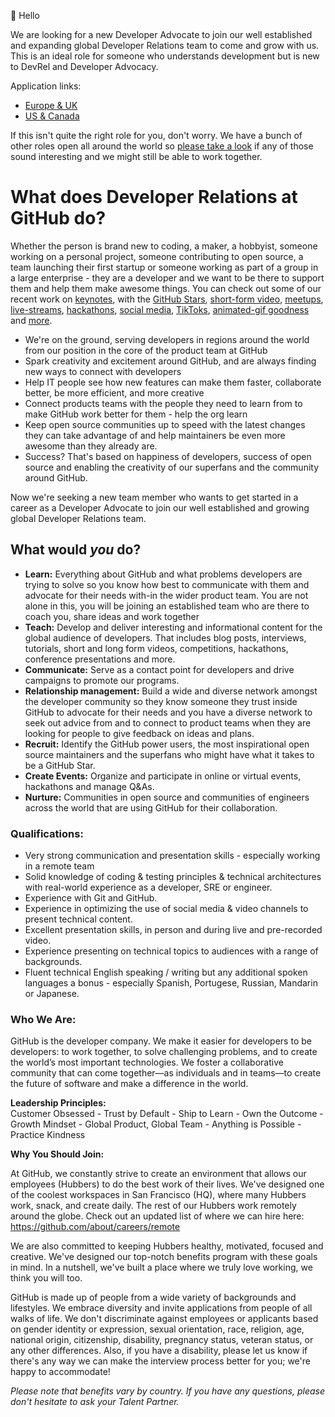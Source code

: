 👋 Hello

We are looking for a new Developer Advocate to join our well established and expanding global Developer Relations team
to come and grow with us. This is an ideal role for someone who understands development but is new to DevRel and 
Developer Advocacy.

Application links:
 - [Europe & UK](https://boards.greenhouse.io/github/jobs/3124434)
 - [US & Canada](https://boards.greenhouse.io/github/jobs/3124531)

If this isn't quite the right role for you, don't worry. We have a bunch of other roles open all around the world so [please take a look](https://github.com/careers) if any of those sound interesting and we might still be able to work together.

# What does Developer Relations at GitHub do?
Whether the person is brand new to coding, a maker, a hobbyist, someone working on a personal project, someone contributing to open source, a team launching their first startup or someone working as part of 
a group in a large enterprise - they are a developer and we want to be there to support them and help them make awesome things.  You can check out some of our recent work on [keynotes](https://youtu.be/2m9nUP-e8Co), with the [GitHub Stars](https://stars.github.com/), [short-form video](https://www.youtube.com/playlist?list=PL0lo9MOBetEFCNnxB1uZcDGcrPO1Jbpz8), [meetups](https://www.meetup.com/pro/github-virtual-meetup/), [live-streams](https://www.twitch.tv/github), [hackathons](https://www.youtube.com/playlist?list=PL0lo9MOBetEEg5pjcASReSpfbENuhvORw), [social media](https://twitter.com/github/status/1367885997527171073), [TikToks](https://twitter.com/bdougieYO/status/1391776240822939649), [animated-gif goodness](https://twitter.com/github/status/1390382527588798477) and [more](https://twitter.com/github/status/1384130507898720262).
* We're on the ground, serving developers in regions around the world from our position in the core of the product team at GitHub
* Spark creativity and excitement around GitHub, and are always finding new ways to connect with developers
* Help IT people see how new features can make them faster, collaborate better, be more efficient, and more creative
* Connect products teams with the people they need to learn from to make GitHub work better for them - help the org learn
* Keep open source communities up to speed with the latest changes they can take advantage of and help maintainers be even more awesome than they already are.
* Success? That's based on happiness of developers, success of open source and enabling the creativity of our superfans and the community around GitHub.

Now we're seeking a new team member who wants to get started in a career as a Developer Advocate to join our well established and growing global Developer Relations team. 

## What would *you* do?
* __Learn:__ Everything about GitHub and what problems developers are trying to solve so you know how best to communicate with them and advocate for their needs with-in the wider product team. You are not alone in this, you will be joining an established team who are there to coach you, share ideas and work together
* __Teach:__ Develop and deliver interesting and informational content for the global audience of developers. That includes blog posts, interviews, tutorials, short and long form videos, competitions, hackathons, conference presentations and more. 
* __Communicate:__ Serve as a contact point for developers and drive campaigns to promote our programs.
* __Relationship management:__ Build a wide and diverse network amongst the developer community so they know someone they trust inside GitHub to advocate for their needs and you have a diverse network to seek out advice from and to connect to product teams when they are looking for people to give feedback on ideas and plans.
* __Recruit:__ Identify the GitHub power users, the most inspirational open source maintainers and the superfans who might have what it takes to be a GitHub Star.
* __Create Events:__ Organize and participate in online or virtual events, hackathons and manage Q&As.
* __Nurture:__ Communities in open source and communities of engineers across the world that are using GitHub for their collaboration.

### Qualifications: 
- Very strong communication and presentation skills - especially working in a remote team 
- Solid knowledge of coding & testing principles & technical architectures with real-world experience as a developer, SRE or engineer.
- Experience with Git and GitHub.
- Experience in optimizing the use of social media & video channels to present technical content.
- Excellent presentation skills, in person and during live and pre-recorded video.
- Experience presenting on technical topics to audiences with a range of backgrounds.
- Fluent technical English speaking / writing but any additional spoken languages a bonus - especially Spanish, Portugese, Russian, Mandarin or Japanese.

### Who We Are: 
GitHub is the developer company. We make it easier for developers to be developers: to work together, to solve challenging problems, and to create the world’s most important technologies. We foster a collaborative community that can come together—as individuals and in teams—to create the future of software and make a difference in the world.

**Leadership Principles:**      
Customer Obsessed - Trust by Default - Ship to Learn - Own the Outcome - Growth Mindset - Global Product, Global Team - Anything is Possible - Practice Kindness

**Why You Should Join:**

At GitHub, we constantly strive to create an environment that allows our employees (Hubbers) to do the best work of their lives. We've designed one of the coolest workspaces in San Francisco (HQ), where many Hubbers work, snack, and create daily. The rest of our Hubbers work remotely around the globe. Check out an updated list of where we can hire here: https://github.com/about/careers/remote

We are also committed to keeping Hubbers healthy, motivated, focused and creative. We've designed our top-notch benefits program with these goals in mind. In a nutshell, we've built a place where we truly love working, we think you will too.

GitHub is made up of people from a wide variety of backgrounds and lifestyles. We embrace diversity and invite applications from people of all walks of life. We don't discriminate against employees or applicants based on gender identity or expression, sexual orientation, race, religion, age, national origin, citizenship, disability, pregnancy status, veteran status, or any other differences. Also, if you have a disability, please let us know if there's any way we can make the interview process better for you; we're happy to accommodate!

_Please note that benefits vary by country. If you have any questions, please don't hesitate to ask your Talent Partner._

